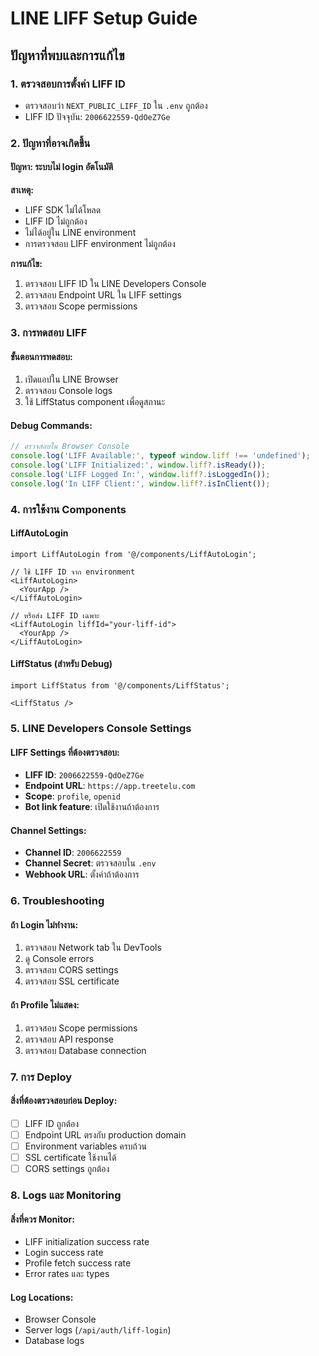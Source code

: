 # LINE LIFF Setup Guide

## ปัญหาที่พบและการแก้ไข

### 1. ตรวจสอบการตั้งค่า LIFF ID
- ตรวจสอบว่า `NEXT_PUBLIC_LIFF_ID` ใน `.env` ถูกต้อง
- LIFF ID ปัจจุบัน: `2006622559-QdOeZ7Ge`

### 2. ปัญหาที่อาจเกิดขึ้น

#### ปัญหา: ระบบไม่ login อัตโนมัติ
**สาเหตุ:**
- LIFF SDK ไม่ได้โหลด
- LIFF ID ไม่ถูกต้อง
- ไม่ได้อยู่ใน LINE environment
- การตรวจสอบ LIFF environment ไม่ถูกต้อง

**การแก้ไข:**
1. ตรวจสอบ LIFF ID ใน LINE Developers Console
2. ตรวจสอบ Endpoint URL ใน LIFF settings
3. ตรวจสอบ Scope permissions

### 3. การทดสอบ LIFF

#### ขั้นตอนการทดสอบ:
1. เปิดแอปใน LINE Browser
2. ตรวจสอบ Console logs
3. ใช้ LiffStatus component เพื่อดูสถานะ

#### Debug Commands:
```javascript
// ตรวจสอบใน Browser Console
console.log('LIFF Available:', typeof window.liff !== 'undefined');
console.log('LIFF Initialized:', window.liff?.isReady());
console.log('LIFF Logged In:', window.liff?.isLoggedIn());
console.log('In LIFF Client:', window.liff?.isInClient());
```

### 4. การใช้งาน Components

#### LiffAutoLogin
```tsx
import LiffAutoLogin from '@/components/LiffAutoLogin';

// ใช้ LIFF ID จาก environment
<LiffAutoLogin>
  <YourApp />
</LiffAutoLogin>

// หรือส่ง LIFF ID เฉพาะ
<LiffAutoLogin liffId="your-liff-id">
  <YourApp />
</LiffAutoLogin>
```

#### LiffStatus (สำหรับ Debug)
```tsx
import LiffStatus from '@/components/LiffStatus';

<LiffStatus />
```

### 5. LINE Developers Console Settings

#### LIFF Settings ที่ต้องตรวจสอบ:
- **LIFF ID**: `2006622559-QdOeZ7Ge`
- **Endpoint URL**: `https://app.treetelu.com`
- **Scope**: `profile`, `openid`
- **Bot link feature**: เปิดใช้งานถ้าต้องการ

#### Channel Settings:
- **Channel ID**: `2006622559`
- **Channel Secret**: ตรวจสอบใน `.env`
- **Webhook URL**: ตั้งค่าถ้าต้องการ

### 6. Troubleshooting

#### ถ้า Login ไม่ทำงาน:
1. ตรวจสอบ Network tab ใน DevTools
2. ดู Console errors
3. ตรวจสอบ CORS settings
4. ตรวจสอบ SSL certificate

#### ถ้า Profile ไม่แสดง:
1. ตรวจสอบ Scope permissions
2. ตรวจสอบ API response
3. ตรวจสอบ Database connection

### 7. การ Deploy

#### สิ่งที่ต้องตรวจสอบก่อน Deploy:
- [ ] LIFF ID ถูกต้อง
- [ ] Endpoint URL ตรงกับ production domain
- [ ] Environment variables ครบถ้วน
- [ ] SSL certificate ใช้งานได้
- [ ] CORS settings ถูกต้อง

### 8. Logs และ Monitoring

#### สิ่งที่ควร Monitor:
- LIFF initialization success rate
- Login success rate
- Profile fetch success rate
- Error rates และ types

#### Log Locations:
- Browser Console
- Server logs (`/api/auth/liff-login`)
- Database logs